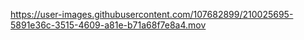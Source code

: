 

https://user-images.githubusercontent.com/107682899/210025695-5891e36c-3515-4609-a81e-b71a68f7e8a4.mov

